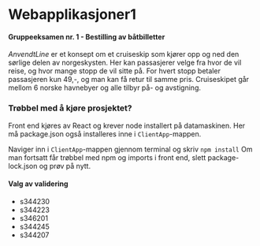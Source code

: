 # Webapplikasjoner1

<h4>Gruppeeksamen nr. 1 - Bestilling av båtbilletter</h4>

<i>AnvendtLine</i> er et konsept om et cruiseskip som kjører opp og ned den sørlige delen av norgeskysten.
Her kan passasjerer velge fra hvor de vil reise, og hvor mange stopp de vil sitte på. 
For hvert stopp betaler passasjeren kun 49,-, og man kan få retur til samme pris.
Cruiseskipet går mellom 6 norske havnebyer og alle tilbyr på- og avstigning.

<h3>Trøbbel med å kjøre prosjektet?</h3>

Front end kjøres av React og krever node installert på datamaskinen. 
Her må package.json også installeres inne i `ClientApp`-mappen.

Naviger inn i `ClientApp`-mappen gjennom terminal og skriv `npm install`
Om man fortsatt får trøbbel med npm og imports i front end, slett package-lock.json og prøv på nytt.


<h4>Valg av validering</h4>


<ul>
  <li>s344230</li>
  <li>s344223</li>
  <li>s346201</li>
  <li>s344245</li>
  <li>s344207</li>
</ul>
